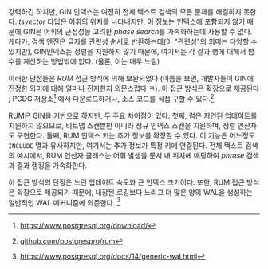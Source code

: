 강력하긴 하지만, GIN 인덱스는 여전히 전체 텍스트 검색의 모든 문제를 해결하지 못한다.
*tsvector* 타입은 어휘의 위치를 나타내지만, 이 정보는 인덱스에 포함되지 않기 때문에 GIN은 어휘의 근접성을 고려한 *phase search*를 가속화하는데 사용할 수 없다.
게다가, 검색 엔진은 글자를 관련성 순서로 반환하는데(이 "관련성"의 의미는 다양할 수 있지만), GIN인덱스는 정렬을 지원하지 않기 때문에, 여기서는 각 결과 행에 대해서 함수를 계산하는 방법밖에 없다. (물론, 이는 매우 느림)

이러한 단점들은 *RUM* 접근 방식에 의해 보완되었다 (이름을 보면, 개발자들이 GIN에 진정한 의미에 대해 얼마나 진지한지 의문스럽다 ㅋ).
이 접근 방식은 확장으로 제공된다 ; PGDG 저장소[^1] 에서 다운로드하거나, 소스 코드를 직접 구할 수 있다.[^2]

RUM은 GIN을 기반으로 하지만, 두 주요 차이점이 있다.
첫째, 럼은 지연된 업데이트를 지원하지 않으므로, 비트맵 스캔뿐만 아니라 정규 인덱스 스캔을 지원하며, 정렬 연산자도 구현한다.
둘째, RUM 인덱스 키는 추가 정보를 확장할 수 있다. 이 기능은 어느정도 `INCLUDE` 열과 유사하지만, 여기서는 추가 정보가 특정 키에 연결된다.
전체 택스트 검색의 예시에서, RUM 연산자 클래스는 어휘 발생을 문서 내 위치에 매핑하여 *phrase* 검색과 결과 랭킹을 가속화한다.

이 접근 방식의 단점은 느린 업데이트 속도와 큰 인덱스 크기이다. 또한, RUM 접근 방식은 확장으로 제공되기 때문에, 내장된 로깅보다 느리고 더 많은 양의 WAL을 생성하는 일반적인 WAL 메커니즘에 의존한다. [^3]


[^1]:https://www.postgresql.org/download/
[^2]:[github.com/postgrespro/rum](https://github.com/postgrespro/rum)
[^3]:https://www.postgresql.org/docs/14/generic-wal.html
